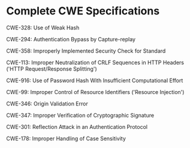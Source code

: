 

# Complete CWE Specifications

CWE-328: Use of Weak Hash

CWE-294: Authentication Bypass by Capture-replay

CWE-358: Improperly Implemented Security Check for Standard

CWE-113: Improper Neutralization of CRLF Sequences in HTTP Headers ('HTTP Request/Response Splitting')

CWE-916: Use of Password Hash With Insufficient Computational Effort

CWE-99: Improper Control of Resource Identifiers ('Resource Injection')

CWE-346: Origin Validation Error

CWE-347: Improper Verification of Cryptographic Signature

CWE-301: Reflection Attack in an Authentication Protocol

CWE-178: Improper Handling of Case Sensitivity